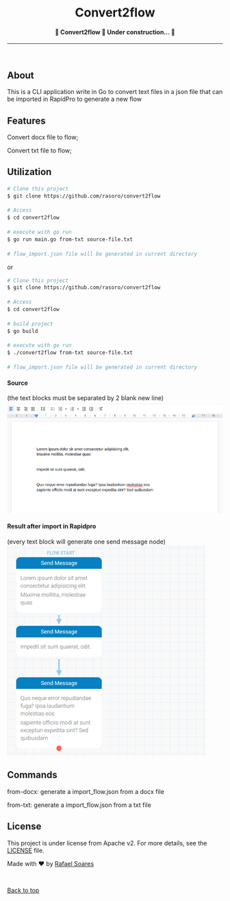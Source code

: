 <h1 align="center">Convert2flow</h1>

<!-- Status -->

<h4 align="center"> 
	🚧  Convert2flow 🚀 Under construction...  🚧
</h4> 

<hr>

<br>

## About ##

This is a CLI application write in Go to convert text files in a json file that can be imported in RapidPro to generate a new flow

## Features ##

Convert docx file to flow;

Convert txt file to flow;

## Utilization ##

```bash
# Clone this project
$ git clone https://github.com/rasoro/convert2flow

# Access
$ cd convert2flow

# execute with go run
$ go run main.go from-txt source-file.txt

# flow_import.json file will be generated in current directory
```

or

```bash
# Clone this project
$ git clone https://github.com/rasoro/convert2flow

# Access
$ cd convert2flow

# build project
$ go build

# execute with go run
$ ./convert2flow from-txt source-file.txt

# flow_import.json file will be generated in current directory
```
#### Source
(the text blocks must be separated by 2 blank new line)
![text example](imgs/img1.png)
#### Result after import in Rapidpro
(every text block will generate one send message node)
![flow example](imgs/img2.png)

## Commands

from-docx: generate a import_flow.json from a docx file

from-txt: generate a import_flow.json from a txt file

## License ##

This project is under license from Apache v2. For more details, see the [LICENSE](LICENSE) file.


Made with :heart: by <a href="https://github.com/rasoro" target="_blank">Rafael Soares</a>

&#xa0;

<a href="#top">Back to top</a>
